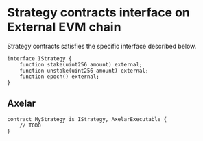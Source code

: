 # Strategy contracts interface on External EVM chain

Strategy contracts satisfies the specific interface described below.

```solidity
interface IStrategy {
    function stake(uint256 amount) external;
    function unstake(uint256 amount) external;
    function epoch() external;
}
```

## Axelar

```solidity
contract MyStrategy is IStrategy, AxelarExecutable {
    // TODO
}
```
